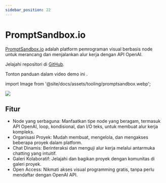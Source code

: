 ```yaml
---
sidebar_position: 22
---
```


# PromptSandbox.io

[PromptSandbox.io](https://PromptSandbox.io) adalah platform pemrograman visual berbasis node untuk merancang dan menjalankan alur kerja dengan API OpenAI.

Jelajahi repositori di [GitHub](https://github.com/eg9y/promptsandbox.io/).

Tonton panduan dalam video demo ini [](https://www.youtube.com/watch?v=CBPw7FXtaEU).

import Image from '@site/docs/assets/tooling/promptsandbox.webp';

<div style={{textAlign: 'center'}}>
  <img src={Image} style={{width: "750px"}}/>
</div>

## Fitur

- Node yang serbaguna: Manfaatkan tipe node yang beragam, termasuk API OpenAI, loop, kondisional, dan I/O teks, untuk membuat alur kerja kompleks.
- Organisasi Proyek: Mudah membuat, mengelola, dan mengakses beberapa proyek dalam platform.
- Chat Dinamis: Berinteraksi dan menguji alur kerja melalui antarmuka chatting yang intuitif.
- Galeri Kolaboratif: Jelajahi dan bagikan proyek dengan komunitas di galeri proyek.
- Open Access: Nikmati akses visual programming gratis, tanpa perlu mendaftar dengan OpenAI API.
